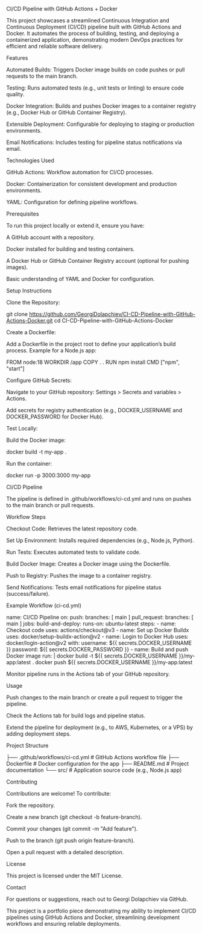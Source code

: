CI/CD Pipeline with GitHub Actions + Docker

This project showcases a streamlined Continuous Integration and Continuous Deployment (CI/CD) pipeline built with GitHub Actions and Docker. It automates the process of building, testing, and deploying a containerized application, demonstrating modern DevOps practices for efficient and reliable software delivery.

Features





Automated Builds: Triggers Docker image builds on code pushes or pull requests to the main branch.



Testing: Runs automated tests (e.g., unit tests or linting) to ensure code quality.



Docker Integration: Builds and pushes Docker images to a container registry (e.g., Docker Hub or GitHub Container Registry).



Extensible Deployment: Configurable for deploying to staging or production environments.



Email Notifications: Includes testing for pipeline status notifications via email.

Technologies Used





GitHub Actions: Workflow automation for CI/CD processes.



Docker: Containerization for consistent development and production environments.



YAML: Configuration for defining pipeline workflows.

Prerequisites

To run this project locally or extend it, ensure you have:





A GitHub account with a repository.



Docker installed for building and testing containers.



A Docker Hub or GitHub Container Registry account (optional for pushing images).



Basic understanding of YAML and Docker for configuration.

Setup Instructions





Clone the Repository:

git clone https://github.com/GeorgiDolapchiev/CI-CD-Pipeline-with-GitHub-Actions-Docker.git
cd CI-CD-Pipeline-with-GitHub-Actions-Docker



Create a Dockerfile:





Add a Dockerfile in the project root to define your application’s build process. Example for a Node.js app:

FROM node:18
WORKDIR /app
COPY . .
RUN npm install
CMD ["npm", "start"]



Configure GitHub Secrets:





Navigate to your GitHub repository: Settings > Secrets and variables > Actions.



Add secrets for registry authentication (e.g., DOCKER_USERNAME and DOCKER_PASSWORD for Docker Hub).



Test Locally:





Build the Docker image:

docker build -t my-app .



Run the container:

docker run -p 3000:3000 my-app

CI/CD Pipeline

The pipeline is defined in .github/workflows/ci-cd.yml and runs on pushes to the main branch or pull requests.

Workflow Steps





Checkout Code: Retrieves the latest repository code.



Set Up Environment: Installs required dependencies (e.g., Node.js, Python).



Run Tests: Executes automated tests to validate code.



Build Docker Image: Creates a Docker image using the Dockerfile.



Push to Registry: Pushes the image to a container registry.



Send Notifications: Tests email notifications for pipeline status (success/failure).

Example Workflow (ci-cd.yml)

name: CI/CD Pipeline
on:
  push:
    branches: [ main ]
  pull_request:
    branches: [ main ]
jobs:
  build-and-deploy:
    runs-on: ubuntu-latest
    steps:
      - name: Checkout code
        uses: actions/checkout@v3
      - name: Set up Docker Buildx
        uses: docker/setup-buildx-action@v2
      - name: Login to Docker Hub
        uses: docker/login-action@v2
        with:
          username: ${{ secrets.DOCKER_USERNAME }}
          password: ${{ secrets.DOCKER_PASSWORD }}
      - name: Build and push Docker image
        run: |
          docker build -t ${{ secrets.DOCKER_USERNAME }}/my-app:latest .
          docker push ${{ secrets.DOCKER_USERNAME }}/my-app:latest

Monitor pipeline runs in the Actions tab of your GitHub repository.

Usage





Push changes to the main branch or create a pull request to trigger the pipeline.



Check the Actions tab for build logs and pipeline status.



Extend the pipeline for deployment (e.g., to AWS, Kubernetes, or a VPS) by adding deployment steps.

Project Structure

├── .github/workflows/ci-cd.yml  # GitHub Actions workflow file
├── Dockerfile                  # Docker configuration for the app
├── README.md                   # Project documentation
└── src/                        # Application source code (e.g., Node.js app)

Contributing

Contributions are welcome! To contribute:





Fork the repository.



Create a new branch (git checkout -b feature-branch).



Commit your changes (git commit -m "Add feature").



Push to the branch (git push origin feature-branch).



Open a pull request with a detailed description.

License

This project is licensed under the MIT License.

Contact

For questions or suggestions, reach out to Georgi Dolapchiev via GitHub.



This project is a portfolio piece demonstrating my ability to implement CI/CD pipelines using GitHub Actions and Docker, streamlining development workflows and ensuring reliable deployments.
